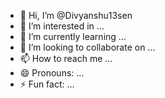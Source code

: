 - 👋 Hi, I’m @Divyanshu13sen
- 👀 I’m interested in ...
- 🌱 I’m currently learning ...
- 💞️ I’m looking to collaborate on ...
- 📫 How to reach me ...
- 😄 Pronouns: ...
- ⚡ Fun fact: ...

<!---
Divyanshu13sen/Divyanshu13sen is a ✨ special ✨ repository because its `README.md` (this file) appears on your GitHub profile.
You can click the Preview link to take a look at your changes.
--->

